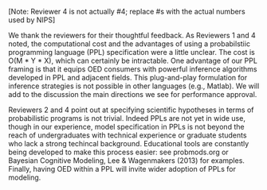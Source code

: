 [Note: Reviewer 4 is not actually #4; replace #s with the actual numbers used by NIPS]

We thank the reviewers for their thoughtful feedback. As Reviewers 1 and 4 noted, the computational cost and the advantages of using a probabilstiic programming language (PPL) specification were a little unclear. The cost is O(M * Y * X), which can certainly be intractable. One advantage of our PPL framing is that it equips OED consumers with powerful inference algorithms developed in PPL and adjacent fields. This plug-and-play formulation for inference strategies is not possible in other languages (e.g., Matlab). We will add to the discussion the main directions we see for performance approval. 

Reviewers 2 and 4 point out at specifying scientific hypotheses in terms of probabilistic programs is not trivial. Indeed PPLs are not yet in wide use, though in our experience, model specification in PPLs is not beyond the reach of undergraduates with technical experience or graduate students who lack a strong techincal background. Educational tools are constantly being developed to make this process easier: see probmods.org or Bayesian Cognitive Modeling, Lee & Wagenmakers (2013) for examples. Finally, having OED within a PPL will invite wider adoption of PPLs for modeling.


